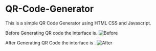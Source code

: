 # QR-Code-Generator
This is a simple QR Code Generator using HTML CSS and Javascript.

Before Generating QR code the interface is.
![Before](https://user-images.githubusercontent.com/106137102/223942309-78a414ac-91f3-4f97-bc50-5aa4fee03f25.PNG)



After Generating QR Code the interface is 
.
![After](https://user-images.githubusercontent.com/106137102/223942464-6e75a1e6-a56a-4375-9b52-39e303703d93.PNG)
